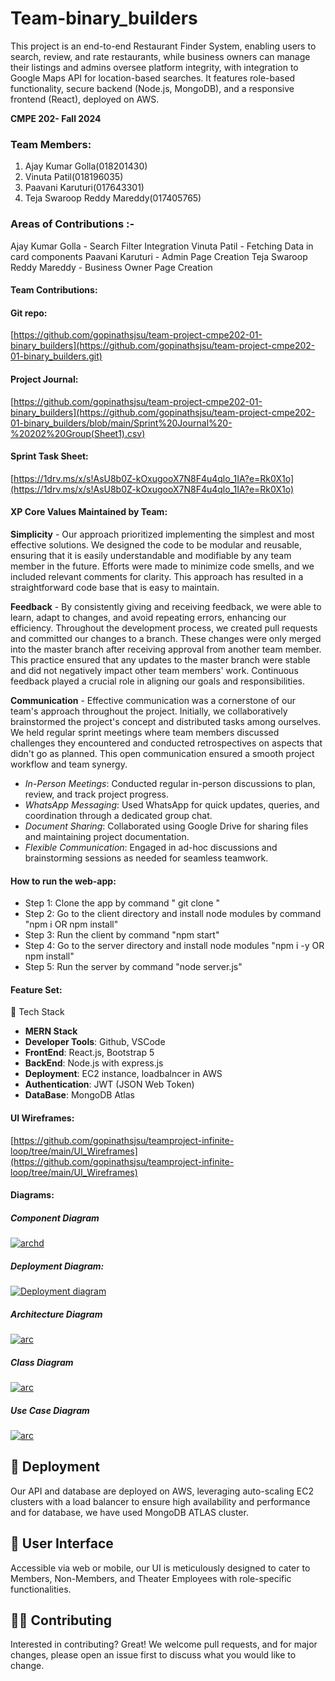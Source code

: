 
# Team-binary_builders
This project is an end-to-end Restaurant Finder System, enabling users to search, review, and rate restaurants, while business owners can manage their listings and admins oversee platform integrity, with integration to Google Maps API for location-based searches. It features role-based functionality, secure backend (Node.js, MongoDB), and a responsive frontend (React), deployed on AWS.

**CMPE 202- Fall 2024**

### Team Members:

1.  Ajay Kumar Golla(018201430) 
2.  Vinuta Patil(018196035)
3.  Paavani Karuturi(017643301) 
4.  Teja Swaroop Reddy Mareddy(017405765) 

### Areas of Contributions :-
Ajay Kumar Golla - Search Filter Integration
Vinuta Patil - Fetching Data in card components
Paavani Karuturi - Admin Page Creation
Teja Swaroop Reddy Mareddy - Business Owner Page Creation

#### [](https://github.com/gopinathsjsu/team-project-cmpe202-01-binary_builders#TeamContributions)Team Contributions:


#### [](https://github.com/gopinathsjsu/team-project-cmpe202-01-binary_builders#git-repo)Git repo:

[https://github.com/gopinathsjsu/team-project-cmpe202-01-binary_builders](https://github.com/gopinathsjsu/team-project-cmpe202-01-binary_builders.git)

#### [](https://github.com/gopinathsjsu/team-project-cmpe202-01-binary_builders/blob/main/Sprint%20Journal%20-%20202%20Group(Sheet1).csv)Project Journal:

[https://github.com/gopinathsjsu/team-project-cmpe202-01-binary_builders](https://github.com/gopinathsjsu/team-project-cmpe202-01-binary_builders/blob/main/Sprint%20Journal%20-%20202%20Group(Sheet1).csv)

#### [](https://1drv.ms/x/s!AsU8b0Z-kOxugooX7N8F4u4qlo_1IA?e=Rk0X1o)Sprint Task Sheet:

[https://1drv.ms/x/s!AsU8b0Z-kOxugooX7N8F4u4qlo_1IA?e=Rk0X1o](https://1drv.ms/x/s!AsU8b0Z-kOxugooX7N8F4u4qlo_1IA?e=Rk0X1o)


#### [](https://github.com/gopinathsjsu/teamproject-infinite-loop#xp-values)XP Core Values Maintained by Team:

**Simplicity** -
Our approach prioritized implementing the simplest and most effective solutions. We designed the code to be modular and reusable, ensuring that it is easily understandable and modifiable by any team member in the future. Efforts were made to minimize code smells, and we included relevant comments for clarity. This approach has resulted in a straightforward code base that is easy to maintain.

**Feedback** -
By consistently giving and receiving feedback, we were able to learn, adapt to changes, and avoid repeating errors, enhancing our efficiency. Throughout the development process, we created pull requests and committed our changes to a branch. These changes were only merged into the master branch after receiving approval from another team member. This practice ensured that any updates to the master branch were stable and did not negatively impact other team members' work. Continuous feedback played a crucial role in aligning our goals and responsibilities.

**Communication** -
Effective communication was a cornerstone of our team's approach throughout the project. Initially, we collaboratively brainstormed the project's concept and distributed tasks among ourselves. We held regular sprint meetings where team members discussed challenges they encountered and conducted retrospectives on aspects that didn't go as planned. This open communication ensured a smooth project workflow and team synergy.  

- *In-Person Meetings*: Conducted regular in-person discussions to plan, review, and track project progress.  
- *WhatsApp Messaging*: Used WhatsApp for quick updates, queries, and coordination through a dedicated group chat.  
- *Document Sharing*: Collaborated using Google Drive for sharing files and maintaining project documentation.  
- *Flexible Communication*: Engaged in ad-hoc discussions and brainstorming sessions as needed for seamless teamwork.

#### [](https://github.com/gopinathsjsu/teamproject-infinite-loop#how-to-run-the-web-app)How to run the web-app:

-   Step 1: Clone the app by command " git clone "
-  Step 2: Go to the client directory and install node modules by command "npm i OR npm install"
-   Step 3: Run the client by command "npm start"
-   Step 4: Go to the server directory and install node modules "npm i -y OR npm install"
-   Step 5: Run the server by command "node server.js"


#### [](https://github.com/gopinathsjsu/teamproject-infinite-loop#feature-set)Feature Set:

 🌟 Tech Stack
- **MERN Stack**
- **Developer Tools**: Github, VSCode
- **FrontEnd**: React.js, Bootstrap 5
- **BackEnd**: Node.js with express.js
- **Deployment**: EC2 instance, loadbalncer in AWS
- **Authentication**: JWT (JSON Web Token)
- **DataBase**: MongoDB Atlas

#### [](https://github.com/gopinathsjsu/teamproject-infinite-loop#ui-wireframes)UI Wireframes:

[https://github.com/gopinathsjsu/teamproject-infinite-loop/tree/main/UI_Wireframes](https://github.com/gopinathsjsu/teamproject-infinite-loop/tree/main/UI_Wireframes)

#### [](https://github.com/gopinathsjsu/teamproject-infinite-loop#diagrams)Diagrams:

##### [](https://github.com/gopinathsjsu/team-project-cmpe202-01-binary_builders/blob/main/docs/diagrams/Component_diagram.jpeg)Component Diagram

[![archd](https://github.com/gopinathsjsu/team-project-cmpe202-01-binary_builders/blob/main/docs/diagrams/Component_diagram.jpeg)](https://github.com/gopinathsjsu/team-project-cmpe202-01-binary_builders/blob/main/docs/diagrams/Component_diagram.jpeg)

##### [](https://github.com/gopinathsjsu/team-project-cmpe202-01-binary_builders/blob/main/docs/diagrams/Deployment%20Diagram.jpeg)Deployment Diagram:

[![Deployment diagram](https://github.com/gopinathsjsu/team-project-cmpe202-01-binary_builders/blob/main/docs/diagrams/Deployment%20Diagram.jpeg)](https://github.com/gopinathsjsu/team-project-cmpe202-01-binary_builders/blob/main/docs/diagrams/Deployment%20Diagram.jpeg)


##### [](https://github.com/gopinathsjsu/team-project-cmpe202-01-binary_builders/blob/main/docs/diagrams/Architecture%20Diagram.jpeg)Architecture Diagram
[![arc](https://github.com/gopinathsjsu/team-project-cmpe202-01-binary_builders/blob/main/docs/diagrams/Architecture%20Diagram.jpeg)](https://github.com/gopinathsjsu/team-project-cmpe202-01-binary_builders/blob/main/docs/diagrams/Architecture%20Diagram.jpeg)


##### [](https://github.com/gopinathsjsu/team-project-cmpe202-01-binary_builders/blob/main/docs/diagrams/Class%20Diagram.jpeg)Class Diagram
[![arc](https://github.com/gopinathsjsu/team-project-cmpe202-01-binary_builders/blob/main/docs/diagrams/Class%20Diagram.jpeg)](https://github.com/gopinathsjsu/team-project-cmpe202-01-binary_builders/blob/main/docs/diagrams/Class%20Diagram.jpeg)

##### [](https://github.com/gopinathsjsu/team-project-cmpe202-01-binary_builders/blob/main/docs/diagrams/usecase.png)Use Case Diagram
[![arc](https://github.com/gopinathsjsu/team-project-cmpe202-01-binary_builders/blob/main/docs/diagrams/usecase.png)](https://github.com/gopinathsjsu/team-project-cmpe202-01-binary_builders/blob/main/docs/diagrams/usecase.png)

## 🚀 Deployment

Our API and database are deployed on AWS, leveraging auto-scaling EC2 clusters with a load balancer to ensure high availability and performance and for database, we have used MongoDB ATLAS cluster.

## 📲 User Interface

Accessible via web or mobile, our UI is meticulously designed to cater to Members, Non-Members, and Theater Employees with role-specific functionalities.


## 🧑‍💻 Contributing

Interested in contributing? Great! We welcome pull requests, and for major changes, please open an issue first to discuss what you would like to change.



